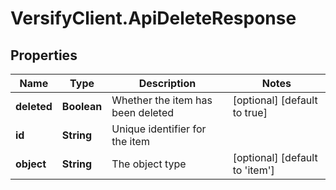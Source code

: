 # VersifyClient.ApiDeleteResponse

## Properties

Name | Type | Description | Notes
------------ | ------------- | ------------- | -------------
**deleted** | **Boolean** | Whether the item has been deleted | [optional] [default to true]
**id** | **String** | Unique identifier for the item | 
**object** | **String** | The object type | [optional] [default to &#39;item&#39;]


